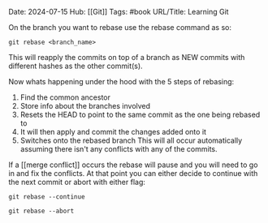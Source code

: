 Date: 2024-07-15
Hub: [[Git]]
Tags: #book
URL/Title: Learning Git 

On the branch you want to rebase use the rebase command as so:
```
git rebase <branch_name>
```
This will reapply the commits on top of a branch as NEW commits with different hashes as the other commit(s). 

Now whats happening under the hood with the 5 steps of rebasing:
1. Find the common ancestor
2. Store info about the branches involved
3. Resets the HEAD to point to the same commit as the one being rebased to
4. It will then apply and commit the changes added onto it
5. Switches onto the rebased branch
This will all occur automatically assuming there isn't any conflicts with any of the commits.

If a [[merge conflict]] occurs the rebase will pause and you will need to go in and fix the conflicts. At that point you can either decide to continue with the next commit or abort with either flag:
```
git rebase --continue
```
```
git rebase --abort
```
